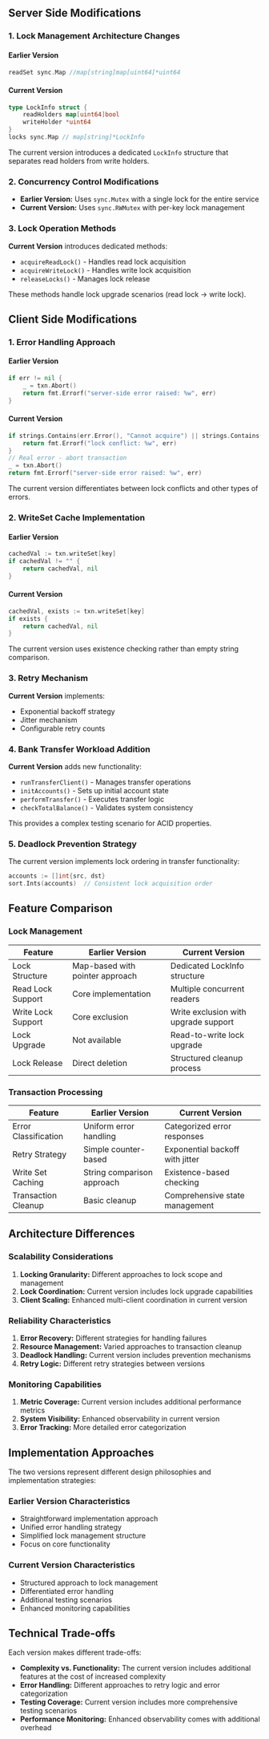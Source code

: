 ## Server Side Modifications

### 1. Lock Management Architecture Changes

#### Earlier Version
```go
readSet sync.Map //map[string]map[uint64]*uint64
```

#### Current Version
```go
type LockInfo struct {
    readHolders map[uint64]bool
    writeHolder *uint64
}
locks sync.Map // map[string]*LockInfo
```

The current version introduces a dedicated `LockInfo` structure that separates read holders from write holders.

### 2. Concurrency Control Modifications

- **Earlier Version:** Uses `sync.Mutex` with a single lock for the entire service
- **Current Version:** Uses `sync.RWMutex` with per-key lock management

### 3. Lock Operation Methods

**Current Version** introduces dedicated methods:
- `acquireReadLock()` - Handles read lock acquisition
- `acquireWriteLock()` - Handles write lock acquisition  
- `releaseLocks()` - Manages lock release

These methods handle lock upgrade scenarios (read lock → write lock).

## Client Side Modifications

### 1. Error Handling Approach

#### Earlier Version
```go
if err != nil {
    _ = txn.Abort()
    return fmt.Errorf("server-side error raised: %w", err)
}
```

#### Current Version
```go
if strings.Contains(err.Error(), "Cannot acquire") || strings.Contains(err.Error(), "Abort:") {
    return fmt.Errorf("lock conflict: %w", err)
}
// Real error - abort transaction
_ = txn.Abort()
return fmt.Errorf("server-side error raised: %w", err)
```

The current version differentiates between lock conflicts and other types of errors.

### 2. WriteSet Cache Implementation

#### Earlier Version
```go
cachedVal := txn.writeSet[key]
if cachedVal != "" {
    return cachedVal, nil
}
```

#### Current Version
```go
cachedVal, exists := txn.writeSet[key]
if exists {
    return cachedVal, nil
}
```

The current version uses existence checking rather than empty string comparison.

### 3. Retry Mechanism

**Current Version** implements:
- Exponential backoff strategy
- Jitter mechanism
- Configurable retry counts

### 4. Bank Transfer Workload Addition

**Current Version** adds new functionality:
- `runTransferClient()` - Manages transfer operations
- `initAccounts()` - Sets up initial account state
- `performTransfer()` - Executes transfer logic
- `checkTotalBalance()` - Validates system consistency

This provides a complex testing scenario for ACID properties.

### 5. Deadlock Prevention Strategy

The current version implements lock ordering in transfer functionality:
```go
accounts := []int{src, dst}
sort.Ints(accounts)  // Consistent lock acquisition order
```

## Feature Comparison

### Lock Management

| Feature | Earlier Version | Current Version |
|---------|-------------|-------------|
| Lock Structure | Map-based with pointer approach | Dedicated LockInfo structure |
| Read Lock Support | Core implementation | Multiple concurrent readers |
| Write Lock Support | Core exclusion | Write exclusion with upgrade support |
| Lock Upgrade | Not available | Read-to-write lock upgrade |
| Lock Release | Direct deletion | Structured cleanup process |

### Transaction Processing

| Feature | Earlier Version | Current Version |
|---------|-------------|-------------|
| Error Classification | Uniform error handling | Categorized error responses |
| Retry Strategy | Simple counter-based | Exponential backoff with jitter |
| Write Set Caching | String comparison approach | Existence-based checking |
| Transaction Cleanup | Basic cleanup | Comprehensive state management |

## Architecture Differences

### Scalability Considerations

1. **Locking Granularity:** Different approaches to lock scope and management
2. **Lock Coordination:** Current version includes lock upgrade capabilities
3. **Client Scaling:** Enhanced multi-client coordination in current version

### Reliability Characteristics

1. **Error Recovery:** Different strategies for handling failures
2. **Resource Management:** Varied approaches to transaction cleanup
3. **Deadlock Handling:** Current version includes prevention mechanisms
4. **Retry Logic:** Different retry strategies between versions

### Monitoring Capabilities

1. **Metric Coverage:** Current version includes additional performance metrics
2. **System Visibility:** Enhanced observability in current version
3. **Error Tracking:** More detailed error categorization

## Implementation Approaches

The two versions represent different design philosophies and implementation strategies:

### Earlier Version Characteristics
- Straightforward implementation approach
- Unified error handling strategy
- Simplified lock management structure
- Focus on core functionality

### Current Version Characteristics
- Structured approach to lock management
- Differentiated error handling
- Additional testing scenarios
- Enhanced monitoring capabilities

## Technical Trade-offs

Each version makes different trade-offs:

- **Complexity vs. Functionality:** The current version includes additional features at the cost of increased complexity
- **Error Handling:** Different approaches to retry logic and error categorization
- **Testing Coverage:** Current version includes more comprehensive testing scenarios
- **Performance Monitoring:** Enhanced observability comes with additional overhead